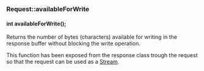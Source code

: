 <h3 id='req-availableForWrite'>Request::availableForWrite</h3>
<h4 class='variant'>int availableForWrite();</h4>

Returns the number of bytes (characters) available for writing in the response buffer without blocking the write operation. 

This function has been exposed from the response class trough the request so that the request can be used as a [Stream](https://www.arduino.cc/reference/en/language/functions/communication/stream/).
